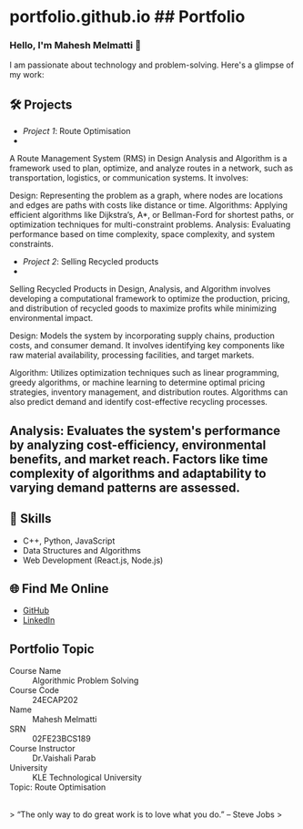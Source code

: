 # portfolio.github.io   ## Portfolio

### Hello, I'm Mahesh Melmatti 👋

I am passionate about technology and problem-solving. Here's a glimpse of my work:

## 🛠 Projects
- *Project 1*: Route Optimisation
- 
A Route Management System (RMS) in Design Analysis and Algorithm is a framework used to plan, optimize, and analyze routes in a network, such as transportation, logistics, or communication systems. It involves:

Design: Representing the problem as a graph, where nodes are locations and edges are paths with costs like distance or time.
Algorithms: Applying efficient algorithms like Dijkstra’s, A*, or Bellman-Ford for shortest paths, or optimization techniques for multi-constraint problems.
Analysis: Evaluating performance based on time complexity, space complexity, and system constraints.

- *Project 2*: Selling Recycled products
- 
Selling Recycled Products in Design, Analysis, and Algorithm involves developing a computational framework to optimize the production, pricing, and distribution of recycled goods to maximize profits while minimizing environmental impact.

Design: Models the system by incorporating supply chains, production costs, and consumer demand. It involves identifying key components like raw material availability, processing facilities, and target markets.

Algorithm: Utilizes optimization techniques such as linear programming, greedy algorithms, or machine learning to determine optimal pricing strategies, inventory management, and distribution routes. Algorithms can also predict demand and identify cost-effective recycling processes.

Analysis: Evaluates the system's performance by analyzing cost-efficiency, environmental benefits, and market reach. Factors like time complexity of algorithms and adaptability to varying demand patterns are assessed.
- 


## 🚀 Skills
- C++, Python, JavaScript
- Data Structures and Algorithms
- Web Development (React.js, Node.js)

## 🌐 Find Me Online
- [GitHub](https://maheshmelmatti.github.io/portfolio.github.io/)
- [LinkedIn](https://linkedin.com/in/your-linkedin-profile)

## Portfolio Topic

<dl>
<dt>Course Name</dt>
<dd>Algorithmic Problem Solving</dd>
<dt>Course Code</dt>
<dd>24ECAP202</dd>
<dt>Name</dt>
<dd>Mahesh Melmatti</dd>
<dt>SRN</dt>
<dd>02FE23BCS189</dd>
<dt>Course Instructor</dt>
<dd>Dr.Vaishali Parab</dd>
<dt>University</dt>
<dd>KLE Technological University</dd>
<dt>Topic: Route Optimisation</dt>
</dl>

<br> 
> “The only way to do great work is to love what you do.” – Steve Jobs
>

